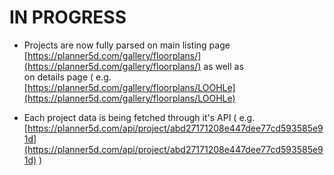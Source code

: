 # IN PROGRESS

- Projects are now fully parsed on main listing
  page [https://planner5d.com/gallery/floorplans/](https://planner5d.com/gallery/floorplans/) as well as  
  on details page (
  e.g. [https://planner5d.com/gallery/floorplans/LOOHLe](https://planner5d.com/gallery/floorplans/LOOHLe)

- Each project data is being fetched through it's API (
  e.g. [https://planner5d.com/api/project/abd27171208e447dee77cd593585e91d](https://planner5d.com/api/project/abd27171208e447dee77cd593585e91d) )
